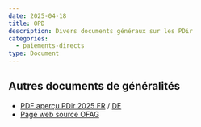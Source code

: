 ```yaml
---
date: 2025-04-18
title: OPD
description: Divers documents généraux sur les PDir
categories:
  - paiements-directs
type: Document
---
```


<h2>Autres documents de généralités</h2>

<ul>
  <li>
    <a href="../../fichiers/apercu_pdir_2025_FR.pdf" target="_blank">PDF aperçu PDir 2025 FR</a> /
    <a href="../../fichiers/apercu_pdir_2025_DE.pdf" target="_blank">DE</a>
  </li>
  <li>
    <a href="https://www.blw.admin.ch/fr/paiements-directs-apercu" target="_blank">Page web source OFAG</a>
  </li>
</ul>
